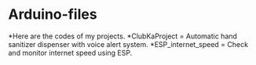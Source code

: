 # Arduino-files #
*Here are the codes of my projects.
  *ClubKaProject = Automatic hand sanitizer dispenser with voice alert system.
  *ESP_internet_speed = Check and monitor internet speed using ESP.
